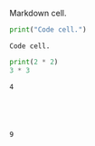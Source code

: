 Markdown cell.


```python
print("Code cell.")
```

    Code cell.



```python
print(2 * 2)
3 * 3
```

    4





    9




```python

```
